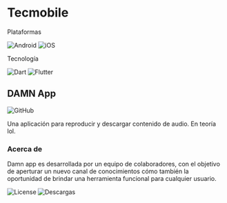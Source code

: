 # Tecmobile
Plataformas

![Android](https://img.shields.io/badge/Android-3DDC84?style=for-the-badge&logo=android&logoColor=white)
![iOS](https://img.shields.io/badge/iOS-000000?style=for-the-badge&logo=ios&logoColor=white)

Tecnología

![Dart](https://img.shields.io/badge/Dart-0175C2?style=for-the-badge&logo=dart&logoColor=white)
![Flutter](https://img.shields.io/badge/Flutter-02569B?style=for-the-badge&logo=flutter&logoColor=white)



## DAMN App

![GitHub](https://img.shields.io/github/watchers/obed-peralta/damn_app.svg)

Una aplicación para reproducir y descargar contenido de audio. En teoría lol.

### Acerca de

Damn app es desarrollada por un equipo de colaboradores, con el objetivo de aperturar un nuevo canal de conocimientos cómo también la oportunidad de brindar una herramienta funcional para cualquier usuario.

![License](https://img.shields.io/github/license/obed-peralta/damn_app.svg)
![Descargas](https://img.shields.io/github/downloads/obed-peralta/damn_app/total.svg)